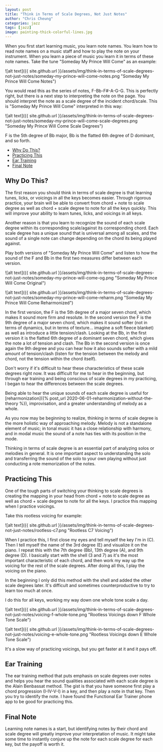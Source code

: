 ```yaml
---
layout: post
title: "Think in Terms of Scale Degrees, Not Just Notes"
author: "Chris Cheung"
categories: jazz
tags: [jazz]
image: painting-thick-colorful-lines.jpg
---
```


When you first start learning music, you learn note names. You learn how to read note names on a music staff and how to play the note on your instrument. When you learn a piece of music you learn it in terms of these note names. Take the tune "Someday My Prince Will Come" as an example:

![alt text]({{ site.github.url }}/assets/img/think-in-terms-of-scale-degrees-not-just-notes/someday-my-prince-will-come-notes.png "Someday My Prince Will Come Notes")

You would read this as the series of notes, F-Bb-F#-A-G-G. This is perfectly right, but there is a next step to interpreting the note on the page. You should interpret the note as a scale degree of the incident chord/scale. This is "Someday My Prince Will Come" interpreted in this way:

![alt text]({{ site.github.url }}/assets/img/think-in-terms-of-scale-degrees-not-just-notes/someday-my-prince-will-come-scale-degrees.png "Someday My Prince Will Come Scale Degrees")

F is the 5th degree of Bb major, Bb is the flatted 6th degree of D dominant, and so forth.

- [Why Do This?](#why-do-this)
- [Practicing This](#practicing-this)
- [Ear Training](#ear-training)
- [Final Note](#final-note)

## Why Do This?

The first reason you should think in terms of scale degree is that learning tunes, licks, or voicings in all the keys becomes easier. Through rigorous practice, your brain will be able to convert from chord + note to scale degree as well as chord + scale degree to note for all the keys quickly. This will improve your ability to learn tunes, licks, and voicings in all keys.

Another reason is that you learn to recognize the sound of each scale degree within its corresponding scale/against its corresponding chord. Each scale degree has a unique sound that is universal among all scales, and the sound of a single note can change depending on the chord its being played against.

Play both versions of "Someday My Prince Will Come" and listen to how the sound of the F and Bb in the first two measures differ between each version.

![alt text]({{ site.github.url }}/assets/img/think-in-terms-of-scale-degrees-not-just-notes/someday-my-prince-will-come-og.png "Someday My Prince Will Come Original")

![alt text]({{ site.github.url }}/assets/img/think-in-terms-of-scale-degrees-not-just-notes/someday-my-prince-will-come-reharm.png "Someday My Prince Will Come Reharmonized")

In the first version, the F is the 5th degree of a major seven chord, which makes it sound more firm and resolute. In the second version the F is the 9th degree of a major seven chord, which makes it sound softer (not in terms of dynamics, but in terms of texture... imagine a soft fleece blanket) as well as introduce a little tension/clash. Looking at the Bb, in the first version it is the flatted 6th degree of a dominant seven chord, which gives the note a lot of tension and clash. The Bb in the second version is once again the 9th degree and you can hear how it also sounds softer with a mild amount of tension/clash (listen for the tension between the melody and chord, not the tension within the chord itself).

Don't worry if it's difficult to hear these characteristics of these scale degrees right now. It was difficult for me to hear in the beginning, but through ear training and being conscious of scale degrees in my practicing, I began to hear the differences between the scale degrees.

Being able to hear the unique sounds of each scale degree is useful for [reharmonization]({% post_url 2020-06-01-reharmonization-without-the-theory %}), improvisation, and a greater understanding of melody as a whole.

As you now may be beginning to realize, thinking in terms of scale degree is the more holistic way of approaching melody. Melody is not a standalone element of music; in tonal music it has a close relationship with harmony, and in modal music the sound of a note has ties with its position in the mode. 

Thinking in terms of scale degree is an essential part of analyzing solos or melodies in general. It is one important aspect to understanding the solo and transferring the sound of the solo to your own playing without just conducting a rote memorization of the notes.

## Practicing This

One of the tough parts of switching your thinking to scale degrees is creating the mapping in your head from chord + note to scale degree as well as chord + scale degree to note for all the keys. I practice this mapping when I practice voicings.

Take this rootless voicing for example: 

![alt text]({{ site.github.url }}/assets/img/think-in-terms-of-scale-degrees-not-just-notes/rootless-c7.png "Rootless C7 Voicing")

When I practice this, I first close my eyes and tell myself the key I'm in (C). Then I tell myself the name of the 3rd degree (E) and visualize it on the piano. I repeat this with the 7th degree (Bb), 13th degree (A), and 9th degree (D). I basically start with the shell (3 and 7) as it's the most important characteristic of each chord, and then work my way up the voicing for the rest of the scale degrees. After doing all this, I play the voicing on the piano.

In the beginning I only did this method with the shell and added the other scale degrees later. It's difficult and sometimes counterproductive to try to learn too much at once.

I do this for all keys, working my way down one whole tone scale a day.

![alt text]({{ site.github.url }}/assets/img/think-in-terms-of-scale-degrees-not-just-notes/voicing-f-whole-tone.png "Rootless Voicings down F Whole Tone Scale")

![alt text]({{ site.github.url }}/assets/img/think-in-terms-of-scale-degrees-not-just-notes/voicing-e-whole-tone.png "Rootless Voicings down E Whole Tone Scale")

It's a slow way of practicing voicings, but you get faster at it and it pays off.

## Ear Training

The ear training method that puts emphasis on scale degrees over notes and helps you hear the sound qualities associated with each scale degree is the Alain Benbassat method. The gist is that you have someone first play a chord progression (I-IV-V-I) in a key, and then play a note in that key. Then you try to identify the note. I have found the Functional Ear Trainer phone app to be good for practicing this.

## Final Note

Learning note names is a start, but identifying notes by their chord and scale degree will greatly improve your interpretation of music. It might take some time to instantly conjure up the note for each scale degree for each key, but the payoff is worth it.